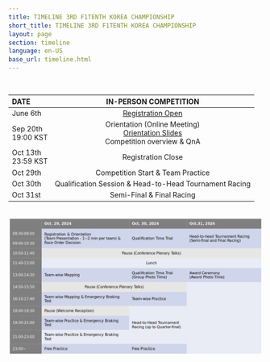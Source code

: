 ```yaml
---
title: TIMELINE 3RD F1TENTH KOREA CHAMPIONSHIP
short_title: TIMELINE 3RD F1TENTH KOREA CHAMPIONSHIP
layout: page
section: timeline
language: en-US
base_url: timeline.html
---
```

<br>

| DATE | IN-PERSON COMPETITION |
|:---|:---:|
| June 6th | [Registration Open](https://docs.google.com/forms/d/e/1FAIpQLSc8hK-SnthwWaVjcNTqFdi9nbaxAi6ImTIuK7bMWi-5cbc5zw/viewform) |
| Sep 20th <br> 19:00 KST |Orientation (Online Meeting) <br> [Orientation Slides](../images/ICCAS2024F1tenthProgramOrientation.pdf) <br> Competition overview & QnA |
| Oct 13th <br> 23:59 KST | Registration Close |
| Oct 29th | Competition Start & Team Practice |
| Oct 30th | Qualification Session & Head-to-Head Tournament Racing |
| Oct 31st | Semi-Final & Final Racing |

<br>

<div style="text-align: center;">
    <img src="../images/timetable.png" lt="Competition Schedule" width="1200">
</div>

<!-- | DATE | IN-PERSON COMPETITION |
|:---|:---:|
| June 6th | [Registration opens](https://docs.google.com/forms/d/1ycNog7lz3oYiwzHIJfmzt0CW0E1GGCBMy1FUQ7ij1AI/viewform?edit_requested=true) |
| Sep 20th <br> 19:00 KST |Orientation (Online Meeting) <br> [Meeting Link](https://unist-kr.zoom.us/j/87812180691) <br> Demonstrate expectations, prospective participants can ask questions |
| Sep 29th <br> 23:59 KST | Registration closes |
| Oct 28th | Competition Start |
| Oct 29th | Team Practice |
| Oct 30th | Qualification Session & Head-to-Head tournament racing |
| Oct 31th | Semi-Final & Final Racing | -->



<!-- competition<br> 
| Oct 17th | Introduction to F1/10th Challenges , Lectures on Autonomous Driving Technology |
| Oct 18th | Race Day(Time Trial) |
| Oct 19th | Race Day(Head to Head) , Award Ceremony -->
